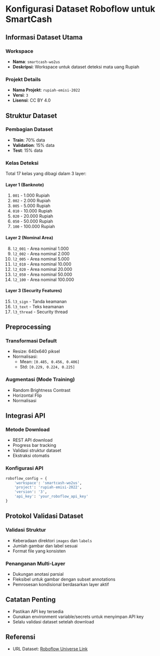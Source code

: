 # Konfigurasi Dataset Roboflow untuk SmartCash

## Informasi Dataset Utama

### Workspace
- **Nama**: `smartcash-wo2us`
- **Deskripsi**: Workspace untuk dataset deteksi mata uang Rupiah

### Projekt Details
- **Nama Projekt**: `rupiah-emisi-2022`
- **Versi**: `3`
- **Lisensi**: CC BY 4.0

## Struktur Dataset

### Pembagian Dataset
- **Train**: 70% data
- **Validation**: 15% data
- **Test**: 15% data

### Kelas Deteksi
Total 17 kelas yang dibagi dalam 3 layer:

#### Layer 1 (Banknote)
1. `001` - 1.000 Rupiah
2. `002` - 2.000 Rupiah
3. `005` - 5.000 Rupiah
4. `010` - 10.000 Rupiah
5. `020` - 20.000 Rupiah
6. `050` - 50.000 Rupiah
7. `100` - 100.000 Rupiah

#### Layer 2 (Nominal Area)
8. `l2_001` - Area nominal 1.000
9. `l2_002` - Area nominal 2.000
10. `l2_005` - Area nominal 5.000
11. `l2_010` - Area nominal 10.000
12. `l2_020` - Area nominal 20.000
13. `l2_050` - Area nominal 50.000
14. `l2_100` - Area nominal 100.000

#### Layer 3 (Security Features)
15. `l3_sign` - Tanda keamanan
16. `l3_text` - Teks keamanan
17. `l3_thread` - Security thread

## Preprocessing

### Transformasi Default
- Resize: 640x640 piksel
- Normalisasi:
  - Mean: `[0.485, 0.456, 0.406]`
  - Std: `[0.229, 0.224, 0.225]`

### Augmentasi (Mode Training)
- Random Brightness Contrast
- Horizontal Flip
- Normalisasi

## Integrasi API

### Metode Download
- REST API download
- Progress bar tracking
- Validasi struktur dataset
- Ekstraksi otomatis

### Konfigurasi API
```python
roboflow_config = {
    'workspace': 'smartcash-wo2us',
    'project': 'rupiah-emisi-2022',
    'version': '3',
    'api_key': 'your_roboflow_api_key'
}
```

## Protokol Validasi Dataset

### Validasi Struktur
- Keberadaan direktori `images` dan `labels`
- Jumlah gambar dan label sesuai
- Format file yang konsisten

### Penanganan Multi-Layer
- Dukungan anotasi parsial
- Fleksibel untuk gambar dengan subset annotations
- Pemrosesan kondisional berdasarkan layer aktif

## Catatan Penting
- Pastikan API key tersedia
- Gunakan environment variable/secrets untuk menyimpan API key
- Selalu validasi dataset setelah download

## Referensi
- URL Dataset: [Roboflow Universe Link](https://universe.roboflow.com/smartcash-wo2us/rupiah-emisi-2022)